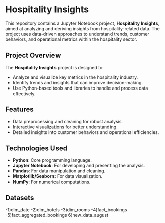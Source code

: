 
# Hospitality Insights

This repository contains a Jupyter Notebook project, **Hospitality Insights**, aimed at analyzing and deriving insights from hospitality-related data. The project uses data-driven approaches to understand trends, customer behaviors, and operational metrics within the hospitality sector.

## Project Overview

The **Hospitality Insights** project is designed to:
- Analyze and visualize key metrics in the hospitality industry.
- Identify trends and insights that can improve decision-making.
- Use Python-based tools and libraries to handle and process data effectively.

## Features
- Data preprocessing and cleaning for robust analysis.
- Interactive visualizations for better understanding.
- Detailed insights into customer behaviors and operational efficiencies.

## Technologies Used
- **Python**: Core programming language.
- **Jupyter Notebook**: For developing and presenting the analysis.
- **Pandas**: For data manipulation and cleaning.
- **Matplotlib/Seaborn**: For data visualization.
- **NumPy**: For numerical computations.

## Datasets
-1)dim_date
-2)dim_hotels
-3)dim_rooms
-4)fact_bookings
-5)fact_aggregated_bookings
6)new_data_august


